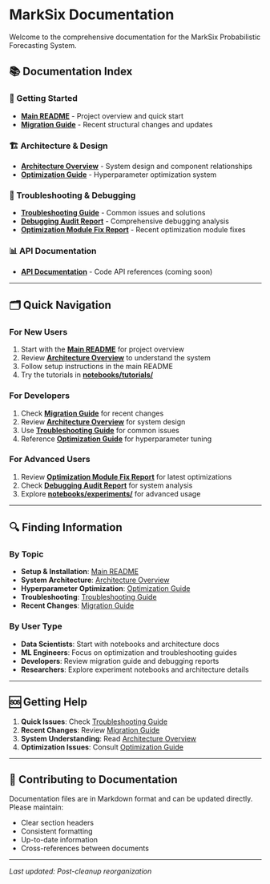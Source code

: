 # MarkSix Documentation

Welcome to the comprehensive documentation for the MarkSix Probabilistic Forecasting System.

## 📚 Documentation Index

### 🚀 Getting Started
- **[Main README](../README.md)** - Project overview and quick start
- **[Migration Guide](MIGRATION_GUIDE.md)** - Recent structural changes and updates

### 🏗️ Architecture & Design
- **[Architecture Overview](architecture.md)** - System design and component relationships
- **[Optimization Guide](optimization_guide.md)** - Hyperparameter optimization system

### 🔧 Troubleshooting & Debugging
- **[Troubleshooting Guide](troubleshooting_guide.md)** - Common issues and solutions
- **[Debugging Audit Report](DEBUGGING_AUDIT_REPORT.md)** - Comprehensive debugging analysis
- **[Optimization Module Fix Report](OPTIMIZATION_MODULE_FIXED.md)** - Recent optimization module fixes

### 📊 API Documentation
- **[API Documentation](api/)** - Code API references (coming soon)

---

## 🗂️ Quick Navigation

### For New Users
1. Start with the **[Main README](../README.md)** for project overview
2. Review **[Architecture Overview](architecture.md)** to understand the system
3. Follow setup instructions in the main README
4. Try the tutorials in **[notebooks/tutorials/](../notebooks/tutorials/)**

### For Developers
1. Check **[Migration Guide](MIGRATION_GUIDE.md)** for recent changes
2. Review **[Architecture Overview](architecture.md)** for system design
3. Use **[Troubleshooting Guide](troubleshooting_guide.md)** for common issues
4. Reference **[Optimization Guide](optimization_guide.md)** for hyperparameter tuning

### For Advanced Users
1. Review **[Optimization Module Fix Report](OPTIMIZATION_MODULE_FIXED.md)** for latest optimizations
2. Check **[Debugging Audit Report](DEBUGGING_AUDIT_REPORT.md)** for system analysis
3. Explore **[notebooks/experiments/](../notebooks/experiments/)** for advanced usage

---

## 🔍 Finding Information

### By Topic
- **Setup & Installation**: [Main README](../README.md)
- **System Architecture**: [Architecture Overview](architecture.md)
- **Hyperparameter Optimization**: [Optimization Guide](optimization_guide.md)
- **Troubleshooting**: [Troubleshooting Guide](troubleshooting_guide.md)
- **Recent Changes**: [Migration Guide](MIGRATION_GUIDE.md)

### By User Type
- **Data Scientists**: Start with notebooks and architecture docs
- **ML Engineers**: Focus on optimization and troubleshooting guides
- **Developers**: Review migration guide and debugging reports
- **Researchers**: Explore experiment notebooks and architecture details

---

## 🆘 Getting Help

1. **Quick Issues**: Check [Troubleshooting Guide](troubleshooting_guide.md)
2. **Recent Changes**: Review [Migration Guide](MIGRATION_GUIDE.md)
3. **System Understanding**: Read [Architecture Overview](architecture.md)
4. **Optimization Issues**: Consult [Optimization Guide](optimization_guide.md)

---

## 📝 Contributing to Documentation

Documentation files are in Markdown format and can be updated directly. Please maintain:
- Clear section headers
- Consistent formatting
- Up-to-date information
- Cross-references between documents

---

*Last updated: Post-cleanup reorganization*
